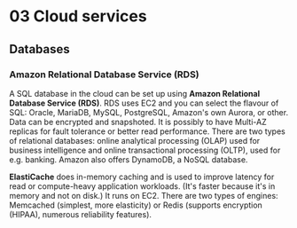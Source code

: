 # 03 Cloud services

## Databases

### Amazon Relational Database Service (RDS)

A SQL database in the cloud can be set up using **Amazon Relational Database Service (RDS)**. RDS uses EC2 and you can select the flavour of SQL: Oracle, MariaDB, MySQL, PostgreSQL, Amazon's own Aurora, or other. Data can be encrypted and snapshoted. It is possibly to have Multi-AZ replicas for fault tolerance or better read performance. There are two types of relational databases: online analytical processing (OLAP) used for business intelligence and online transactional processing (OLTP), used for e.g. banking. Amazon also offers DynamoDB, a NoSQL database.

**ElastiCache** does in-memory caching and is used to improve latency for read or compute-heavy application workloads. (It's faster because it's in memory and not on disk.) It runs on EC2. There are two types of engines: Memcached (simplest, more elasticity) or Redis (supports encryption (HIPAA), numerous reliability features).
